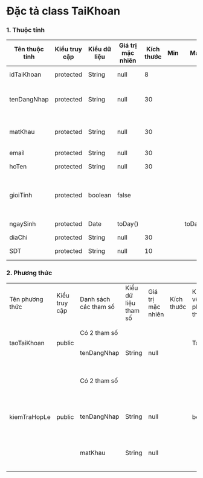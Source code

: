 # Đặc tả class TaiKhoan

### 1. Thuộc tính
| Tên thuộc tính | Kiểu truy cập | Kiểu dữ liệu | Giá trị mặc nhiên | Kích thước| Min | Max | Diễn giải |
|---|---|---|---|---|---|---|---|
| idTaiKhoan | protected | String | null | 8 | | | id người dùng |
| tenDangNhap | protected | String | null | 30 | | | Tên đăng nhập hệ thống |
| matKhau | protected | String | null | 30 | | | Mật khẩu đăng nhập |
| email | protected | String | null | 30 | | | Email|
| hoTen | protected | String | null | 30 | | | Họ và tên |
| gioiTinh | protected | boolean | false | | | | Giới tính(true là nam, false là nữ) |
| ngaySinh | protected | Date | toDay() | | | toDate() | Ngày sinh |
| diaChi | protected | String | null | 30 | | | Địa chỉ|
| SDT | protected | String | null | 10 | | | Số điện thoại|

### 2. Phương thức

<table>
    <tr>
        <td>Tên phương thức</td>
        <td>Kiểu truy cập</td>
        <td>Danh sách các tham số</td>
        <td>Kiểu dữ liệu tham số</td>
        <td>Giá trị mặc nhiên</td>
        <td>Kích thước</td>
        <td>Kiểu trả về của phương thức</td>
        <td>Diễn giải</td>
    </tr>
    <tr>
      <td rowspan="2">taoTaiKhoan</td>
      <td rowspan="2">public</td>
      <td colspan="4">Có 2 tham số</td>
      <td rowspan="2">TaiKhoan</td>
      <td rowspan="2">Tạo tài khoản người dùng</td>
    </tr><tr>
      <td colspan="1">tenDangNhap</td>
      <td colspan="1">String</td>
      <td colspan="1">null</td>
      <td colspan="1"></td>
    </tr>
    <tr>
      <td rowspan="3">kiemTraHopLe</td>
      <td rowspan="3">public</td>
      <td colspan="4">Có 2 tham số</td>
      <td rowspan="3">boolean</td>
      <td rowspan="3">Trả về kết quả kiểm tra, nếu tài khoản hợp lệ là true, ngược lại là false</td>
    </tr>
    <tr>
      <td>tenDangNhap</td>
      <td>String</td>
      <td>null</td>
      <td></td>
    </tr>
    <tr>
      <td>matKhau</td>
      <td>String</td>
      <td>null</td>
      <td></td>
    </tr>
    
</table>


  